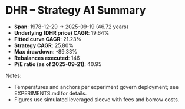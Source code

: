 # DHR – Strategy A1 Summary

- **Span**: 1978-12-29 → 2025-09-19 (46.72 years)
- **Underlying (DHR price) CAGR**: 19.64%
- **Fitted curve CAGR**: 21.23%
- **Strategy CAGR**: 25.80%
- **Max drawdown**: -89.33%
- **Rebalances executed**: 146
- **P/E ratio (as of 2025-09-21)**: 40.95

Notes:

- Temperatures and anchors per experiment govern deployment; see EXPERIMENTS.md for details.
- Figures use simulated leveraged sleeve with fees and borrow costs.

